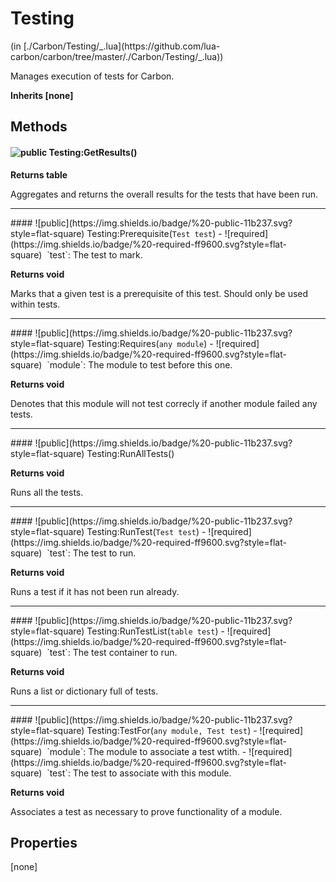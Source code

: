 <link href="../../style.css" rel="stylesheet" type="text/css"/>
<h1 class="class-title">Testing</h1>
<span class="file-link">(in [./Carbon/Testing/_.lua](https://github.com/lua-carbon/carbon/tree/master/./Carbon/Testing/_.lua))</span><br/>

Manages execution of tests for Carbon.

**Inherits [none]**

## Methods
#### ![public](https://img.shields.io/badge/%20-public-11b237.svg?style=flat-square) Testing:GetResults()


**Returns  table**

Aggregates and returns the overall results for the tests that have been run.

<hr/>
#### ![public](https://img.shields.io/badge/%20-public-11b237.svg?style=flat-square) Testing:Prerequisite(<code>Test test</code>)
- ![required](https://img.shields.io/badge/%20-required-ff9600.svg?style=flat-square)&nbsp;&nbsp;`test`: The test to mark.

**Returns  void**

Marks that a given test is a prerequisite of this test.
Should only be used within tests.

<hr/>
#### ![public](https://img.shields.io/badge/%20-public-11b237.svg?style=flat-square) Testing:Requires(<code>any module</code>)
- ![required](https://img.shields.io/badge/%20-required-ff9600.svg?style=flat-square)&nbsp;&nbsp;`module`: The module to test before this one.

**Returns  void**

Denotes that this module will not test correcly if another module failed any tests.

<hr/>
#### ![public](https://img.shields.io/badge/%20-public-11b237.svg?style=flat-square) Testing:RunAllTests()


**Returns  void**

Runs all the tests.

<hr/>
#### ![public](https://img.shields.io/badge/%20-public-11b237.svg?style=flat-square) Testing:RunTest(<code>Test test</code>)
- ![required](https://img.shields.io/badge/%20-required-ff9600.svg?style=flat-square)&nbsp;&nbsp;`test`: The test to run.

**Returns  void**

Runs a test if it has not been run already.

<hr/>
#### ![public](https://img.shields.io/badge/%20-public-11b237.svg?style=flat-square) Testing:RunTestList(<code>table test</code>)
- ![required](https://img.shields.io/badge/%20-required-ff9600.svg?style=flat-square)&nbsp;&nbsp;`test`: The test container to run.

**Returns  void**

Runs a list or dictionary full of tests.

<hr/>
#### ![public](https://img.shields.io/badge/%20-public-11b237.svg?style=flat-square) Testing:TestFor(<code>any module, Test test</code>)
- ![required](https://img.shields.io/badge/%20-required-ff9600.svg?style=flat-square)&nbsp;&nbsp;`module`: The module to associate a test wtith.
- ![required](https://img.shields.io/badge/%20-required-ff9600.svg?style=flat-square)&nbsp;&nbsp;`test`: The test to associate with this module.

**Returns  void**

Associates a test as necessary to prove functionality of a module.


## Properties
[none]
